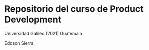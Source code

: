 # Repositorio del curso de Product Development

Universidad Galileo (2021) Guatemala

Eddson Sierra
